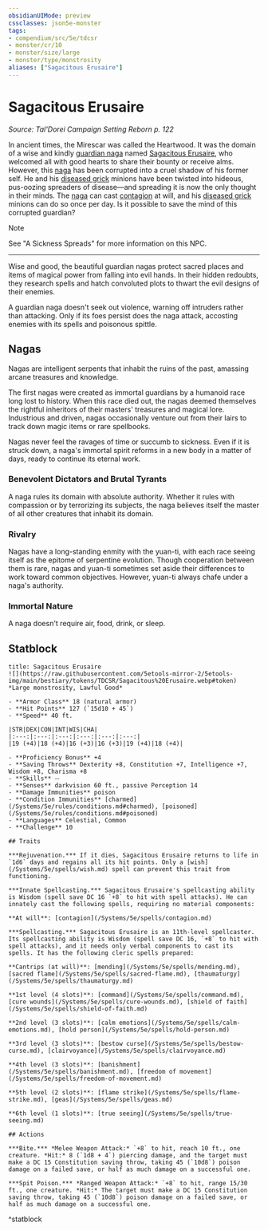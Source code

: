 ```yaml
---
obsidianUIMode: preview
cssclasses: json5e-monster
tags:
- compendium/src/5e/tdcsr
- monster/cr/10
- monster/size/large
- monster/type/monstrosity
aliases: ["Sagacitous Erusaire"]
---
```

# Sagacitous Erusaire
*Source: Tal'Dorei Campaign Setting Reborn p. 122*  

In ancient times, the Mirescar was called the Heartwood. It was the domain of a wise and kindly [guardian naga](/Systems/5e/bestiary/monstrosity/guardian-naga.md) named [Sagacitous Erusaire](/Systems/5e/bestiary/npc/sagacitous-erusaire-tdcsr.md), who welcomed all with good hearts to share their bounty or receive alms. However, this [naga](/Systems/5e/bestiary/npc/sagacitous-erusaire-tdcsr.md) has been corrupted into a cruel shadow of his former self. He and his [diseased grick](/Systems/5e/bestiary/monstrosity/diseased-grick-tdcsr.md) minions have been twisted into hideous, pus-oozing spreaders of disease—and spreading it is now the only thought in their minds. The [naga](/Systems/5e/bestiary/npc/sagacitous-erusaire-tdcsr.md) can cast [contagion](/Systems/5e/spells/contagion.md) at will, and his [diseased grick](/Systems/5e/bestiary/monstrosity/diseased-grick-tdcsr.md) minions can do so once per day. Is it possible to save the mind of this corrupted guardian?

> [!note]
> See "A Sickness Spreads" for more information on this NPC.

---

Wise and good, the beautiful guardian nagas protect sacred places and items of magical power from falling into evil hands. In their hidden redoubts, they research spells and hatch convoluted plots to thwart the evil designs of their enemies.

A guardian naga doesn't seek out violence, warning off intruders rather than attacking. Only if its foes persist does the naga attack, accosting enemies with its spells and poisonous spittle.

## Nagas

Nagas are intelligent serpents that inhabit the ruins of the past, amassing arcane treasures and knowledge.

The first nagas were created as immortal guardians by a humanoid race long lost to history. When this race died out, the nagas deemed themselves the rightful inheritors of their masters' treasures and magical lore. Industrious and driven, nagas occasionally venture out from their lairs to track down magic items or rare spellbooks.

Nagas never feel the ravages of time or succumb to sickness. Even if it is struck down, a naga's immortal spirit reforms in a new body in a matter of days, ready to continue its eternal work.

### Benevolent Dictators and Brutal Tyrants

A naga rules its domain with absolute authority. Whether it rules with compassion or by terrorizing its subjects, the naga believes itself the master of all other creatures that inhabit its domain.

### Rivalry

Nagas have a long-standing enmity with the yuan-ti, with each race seeing itself as the epitome of serpentine evolution. Though cooperation between them is rare, nagas and yuan-ti sometimes set aside their differences to work toward common objectives. However, yuan-ti always chafe under a naga's authority.

### Immortal Nature

A naga doesn't require air, food, drink, or sleep.

## Statblock

```ad-statblock
title: Sagacitous Erusaire
![](https://raw.githubusercontent.com/5etools-mirror-2/5etools-img/main/bestiary/tokens/TDCSR/Sagacitous%20Erusaire.webp#token)
*Large monstrosity, Lawful Good*

- **Armor Class** 18 (natural armor)
- **Hit Points** 127 (`15d10 + 45`)
- **Speed** 40 ft.

|STR|DEX|CON|INT|WIS|CHA|
|:---:|:---:|:---:|:---:|:---:|:---:|
|19 (+4)|18 (+4)|16 (+3)|16 (+3)|19 (+4)|18 (+4)|

- **Proficiency Bonus** +4
- **Saving Throws** Dexterity +8, Constitution +7, Intelligence +7, Wisdom +8, Charisma +8
- **Skills** ⏤
- **Senses** darkvision 60 ft., passive Perception 14
- **Damage Immunities** poison
- **Condition Immunities** [charmed](/Systems/5e/rules/conditions.md#charmed), [poisoned](/Systems/5e/rules/conditions.md#poisoned)
- **Languages** Celestial, Common
- **Challenge** 10

## Traits

***Rejuvenation.*** If it dies, Sagacitous Erusaire returns to life in `1d6` days and regains all its hit points. Only a [wish](/Systems/5e/spells/wish.md) spell can prevent this trait from functioning.

***Innate Spellcasting.*** Sagacitous Erusaire's spellcasting ability is Wisdom (spell save DC 16 `+8` to hit with spell attacks). He can innately cast the following spells, requiring no material components:

**At will**: [contagion](/Systems/5e/spells/contagion.md)

***Spellcasting.*** Sagacitous Erusaire is an 11th-level spellcaster. Its spellcasting ability is Wisdom (spell save DC 16, `+8` to hit with spell attacks), and it needs only verbal components to cast its spells. It has the following cleric spells prepared:

**Cantrips (at will)**: [mending](/Systems/5e/spells/mending.md), [sacred flame](/Systems/5e/spells/sacred-flame.md), [thaumaturgy](/Systems/5e/spells/thaumaturgy.md)

**1st level (4 slots)**: [command](/Systems/5e/spells/command.md), [cure wounds](/Systems/5e/spells/cure-wounds.md), [shield of faith](/Systems/5e/spells/shield-of-faith.md)

**2nd level (3 slots)**: [calm emotions](/Systems/5e/spells/calm-emotions.md), [hold person](/Systems/5e/spells/hold-person.md)

**3rd level (3 slots)**: [bestow curse](/Systems/5e/spells/bestow-curse.md), [clairvoyance](/Systems/5e/spells/clairvoyance.md)

**4th level (3 slots)**: [banishment](/Systems/5e/spells/banishment.md), [freedom of movement](/Systems/5e/spells/freedom-of-movement.md)

**5th level (2 slots)**: [flame strike](/Systems/5e/spells/flame-strike.md), [geas](/Systems/5e/spells/geas.md)

**6th level (1 slots)**: [true seeing](/Systems/5e/spells/true-seeing.md)

## Actions

***Bite.*** *Melee Weapon Attack:* `+8` to hit, reach 10 ft., one creature. *Hit:* 8 (`1d8 + 4`) piercing damage, and the target must make a DC 15 Constitution saving throw, taking 45 (`10d8`) poison damage on a failed save, or half as much damage on a successful one.

***Spit Poison.*** *Ranged Weapon Attack:* `+8` to hit, range 15/30 ft., one creature. *Hit:* The target must make a DC 15 Constitution saving throw, taking 45 (`10d8`) poison damage on a failed save, or half as much damage on a successful one.
```
^statblock